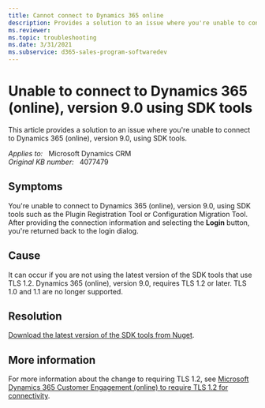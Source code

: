 ```yaml
---
title: Cannot connect to Dynamics 365 online
description: Provides a solution to an issue where you're unable to connect to Dynamics 365 (online), version 9.0, using SDK tools.
ms.reviewer: 
ms.topic: troubleshooting
ms.date: 3/31/2021
ms.subservice: d365-sales-program-softwaredev
---
```

# Unable to connect to Dynamics 365 (online), version 9.0 using SDK tools

This article provides a solution to an issue where you're unable to connect to Dynamics 365 (online), version 9.0, using SDK tools.

_Applies to:_ &nbsp; Microsoft Dynamics CRM  
_Original KB number:_ &nbsp; 4077479

## Symptoms

You're unable to connect to Dynamics 365 (online), version 9.0, using SDK tools such as the Plugin Registration Tool or Configuration Migration Tool. After providing the connection information and selecting the **Login** button, you're returned back to the login dialog.

## Cause

It can occur if you are not using the latest version of the SDK tools that use TLS 1.2.  Dynamics 365 (online), version 9.0, requires TLS 1.2 or later. TLS 1.0 and 1.1 are no longer supported.

## Resolution

[Download the latest version of the SDK tools from Nuget](/dynamics365/customerengagement/on-premises/developer/download-tools-nuget).

## More information

For more information about the change to requiring TLS 1.2, see [Microsoft Dynamics 365 Customer Engagement (online) to require TLS 1.2 for connectivity](https://support.microsoft.com/help/4051700).

